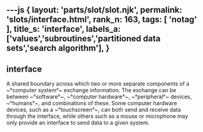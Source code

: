 ---js
{
  layout: 'parts/slot/slot.njk',
  permalink: 'slots/interface.html',
  rank_n: 163,
  tags: [ 'notag' ],
  title_s: 'interface',
  labels_a: ['values','subroutines','partitioned data sets','search algorithm'],
}
---
## interface

A shared boundary across which two or more separate components of a ~°computer system°~ exchange information. The exchange can be between ~°software°~, ~°computer hardware°~, ~°peripheral°~ devices, ~°humans°~, and combinations of these. Some computer hardware devices, such as a ~°touchscreen°~, can both send and receive data through the interface, while others such as a mouse or microphone may only provide an interface to send data to a given system.
